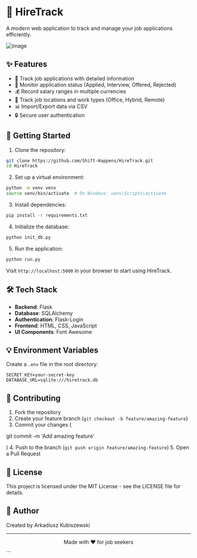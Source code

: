 # 🎯 HireTrack

A modern web application to track and manage your job applications efficiently.

![image](https://github.com/user-attachments/assets/e70d4bd6-082e-4896-894e-4cf5472c94d8)

## ✨ Features

- 📝 Track job applications with detailed information
- 💼 Monitor application status (Applied, Interview, Offered, Rejected)
- 💰 Record salary ranges in multiple currencies
- 📍 Track job locations and work types (Office, Hybrid, Remote)
- 📊 Import/Export data via CSV
- 🔒 Secure user authentication

## 🚀 Getting Started

1. Clone the repository:
```bash
git clone https://github.com/Shift-Happens/HireTrack.git
cd HireTrack
```

2. Set up a virtual environment:
```bash
python -m venv venv
source venv/bin/activate  # On Windows: venv\Scripts\activate
```

3. Install dependencies:
```bash
pip install -r requirements.txt
```

4. Initialize the database:
```bash
python init_db.py
```

5. Run the application:
```bash
python run.py
```

Visit `http://localhost:5000` in your browser to start using HireTrack.

## 🛠️ Tech Stack

- **Backend**: Flask
- **Database**: SQLAlchemy
- **Authentication**: Flask-Login
- **Frontend**: HTML, CSS, JavaScript
- **UI Components**: Font Awesome

## 💡 Environment Variables

Create a `.env` file in the root directory:

```env
SECRET_KEY=your-secret-key
DATABASE_URL=sqlite:///hiretrack.db
```

## 🤝 Contributing

1. Fork the repository
2. Create your feature branch (`git checkout -b feature/amazing-feature`)
3. Commit your changes (

git commit -m 'Add amazing feature'

)
4. Push to the branch (`git push origin feature/amazing-feature`)
5. Open a Pull Request

## 📝 License

This project is licensed under the MIT License - see the LICENSE file for details.

## 👤 Author

Created by Arkadiusz Kubiszewski

---
<p align="center">Made with ❤️ for job seekers</p>
```
